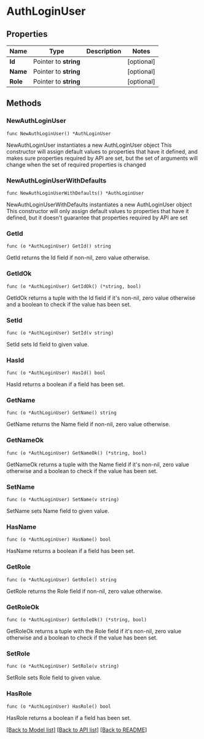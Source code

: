 # AuthLoginUser

## Properties

Name | Type | Description | Notes
------------ | ------------- | ------------- | -------------
**Id** | Pointer to **string** |  | [optional] 
**Name** | Pointer to **string** |  | [optional] 
**Role** | Pointer to **string** |  | [optional] 

## Methods

### NewAuthLoginUser

`func NewAuthLoginUser() *AuthLoginUser`

NewAuthLoginUser instantiates a new AuthLoginUser object
This constructor will assign default values to properties that have it defined,
and makes sure properties required by API are set, but the set of arguments
will change when the set of required properties is changed

### NewAuthLoginUserWithDefaults

`func NewAuthLoginUserWithDefaults() *AuthLoginUser`

NewAuthLoginUserWithDefaults instantiates a new AuthLoginUser object
This constructor will only assign default values to properties that have it defined,
but it doesn't guarantee that properties required by API are set

### GetId

`func (o *AuthLoginUser) GetId() string`

GetId returns the Id field if non-nil, zero value otherwise.

### GetIdOk

`func (o *AuthLoginUser) GetIdOk() (*string, bool)`

GetIdOk returns a tuple with the Id field if it's non-nil, zero value otherwise
and a boolean to check if the value has been set.

### SetId

`func (o *AuthLoginUser) SetId(v string)`

SetId sets Id field to given value.

### HasId

`func (o *AuthLoginUser) HasId() bool`

HasId returns a boolean if a field has been set.

### GetName

`func (o *AuthLoginUser) GetName() string`

GetName returns the Name field if non-nil, zero value otherwise.

### GetNameOk

`func (o *AuthLoginUser) GetNameOk() (*string, bool)`

GetNameOk returns a tuple with the Name field if it's non-nil, zero value otherwise
and a boolean to check if the value has been set.

### SetName

`func (o *AuthLoginUser) SetName(v string)`

SetName sets Name field to given value.

### HasName

`func (o *AuthLoginUser) HasName() bool`

HasName returns a boolean if a field has been set.

### GetRole

`func (o *AuthLoginUser) GetRole() string`

GetRole returns the Role field if non-nil, zero value otherwise.

### GetRoleOk

`func (o *AuthLoginUser) GetRoleOk() (*string, bool)`

GetRoleOk returns a tuple with the Role field if it's non-nil, zero value otherwise
and a boolean to check if the value has been set.

### SetRole

`func (o *AuthLoginUser) SetRole(v string)`

SetRole sets Role field to given value.

### HasRole

`func (o *AuthLoginUser) HasRole() bool`

HasRole returns a boolean if a field has been set.


[[Back to Model list]](../README.md#documentation-for-models) [[Back to API list]](../README.md#documentation-for-api-endpoints) [[Back to README]](../README.md)


